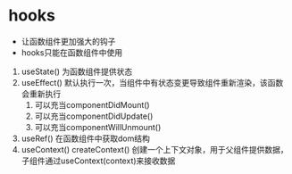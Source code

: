 # hooks
- 让函数组件更加强大的钩子
- hooks只能在函数组件中使用
1. useState() 为函数组件提供状态
2. useEffect() 默认执行一次，当组件中有状态变更导致组件重新渲染，该函数会重新执行 
    1) 可以充当componentDidMount()
    2) 可以充当componentDidUpdate()
    3) 可以充当componentWillUnmount()
3. useRef() 在函数组件中获取dom结构
4. useContext() createContext() 创建一个上下文对象，用于父组件提供数据，子组件通过useContext(context)来接收数据
